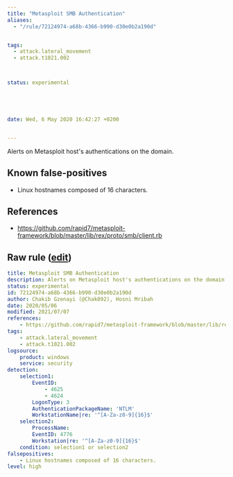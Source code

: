 ```yaml
---
title: "Metasploit SMB Authentication"
aliases:
  - "/rule/72124974-a68b-4366-b990-d30e0b2a190d"


tags:
  - attack.lateral_movement
  - attack.t1021.002



status: experimental





date: Wed, 6 May 2020 16:42:27 +0200


---
```


Alerts on Metasploit host's authentications on the domain.

<!--more-->


## Known false-positives

* Linux hostnames composed of 16 characters.



## References

* https://github.com/rapid7/metasploit-framework/blob/master/lib/rex/proto/smb/client.rb


## Raw rule ([edit](https://github.com/SigmaHQ/sigma/edit/master/rules/windows/builtin/security/win_metasploit_authentication.yml))
```yaml
title: Metasploit SMB Authentication
description: Alerts on Metasploit host's authentications on the domain.
status: experimental
id: 72124974-a68b-4366-b990-d30e0b2a190d
author: Chakib Gzenayi (@Chak092), Hosni Mribah
date: 2020/05/06
modified: 2021/07/07
references: 
    - https://github.com/rapid7/metasploit-framework/blob/master/lib/rex/proto/smb/client.rb
tags:
    - attack.lateral_movement
    - attack.t1021.002
logsource:
    product: windows
    service: security
detection:
    selection1:
        EventID:
            - 4625
            - 4624
        LogonType: 3
        AuthenticationPackageName: 'NTLM'
        WorkstationName|re: '^[A-Za-z0-9]{16}$'
    selection2:
        ProcessName:
        EventID: 4776
        Workstation|re: '^[A-Za-z0-9]{16}$'
    condition: selection1 or selection2
falsepositives:
    - Linux hostnames composed of 16 characters.
level: high

```
